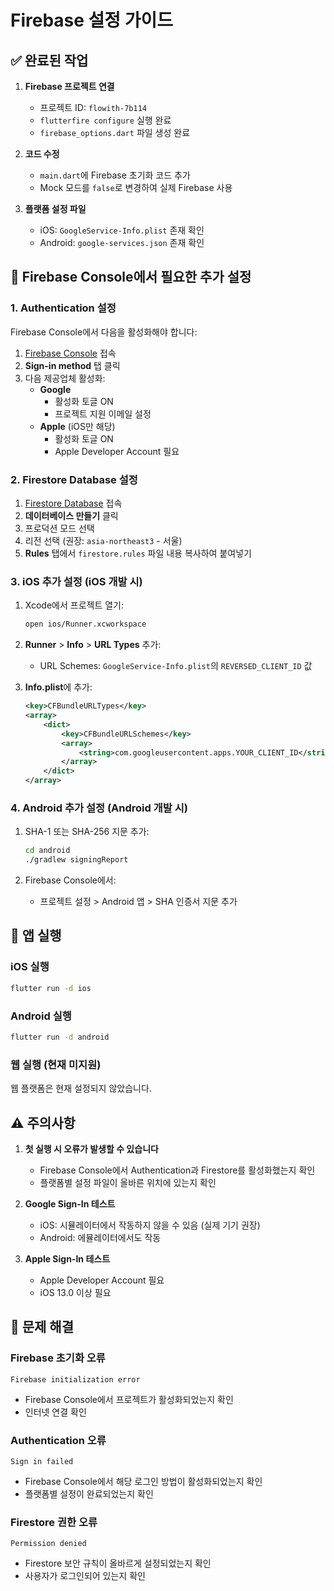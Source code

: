 # Firebase 설정 가이드

## ✅ 완료된 작업

1. **Firebase 프로젝트 연결**
   - 프로젝트 ID: `flowith-7b114`
   - `flutterfire configure` 실행 완료
   - `firebase_options.dart` 파일 생성 완료

2. **코드 수정**
   - `main.dart`에 Firebase 초기화 코드 추가
   - Mock 모드를 `false`로 변경하여 실제 Firebase 사용

3. **플랫폼 설정 파일**
   - iOS: `GoogleService-Info.plist` 존재 확인
   - Android: `google-services.json` 존재 확인

## 🔧 Firebase Console에서 필요한 추가 설정

### 1. Authentication 설정
Firebase Console에서 다음을 활성화해야 합니다:

1. [Firebase Console](https://console.firebase.google.com/project/flowith-7b114/authentication) 접속
2. **Sign-in method** 탭 클릭
3. 다음 제공업체 활성화:
   - **Google** 
     - 활성화 토글 ON
     - 프로젝트 지원 이메일 설정
   - **Apple** (iOS만 해당)
     - 활성화 토글 ON
     - Apple Developer Account 필요

### 2. Firestore Database 설정
1. [Firestore Database](https://console.firebase.google.com/project/flowith-7b114/firestore) 접속
2. **데이터베이스 만들기** 클릭
3. 프로덕션 모드 선택
4. 리전 선택 (권장: `asia-northeast3` - 서울)
5. **Rules** 탭에서 `firestore.rules` 파일 내용 복사하여 붙여넣기

### 3. iOS 추가 설정 (iOS 개발 시)
1. Xcode에서 프로젝트 열기:
   ```bash
   open ios/Runner.xcworkspace
   ```

2. **Runner** > **Info** > **URL Types** 추가:
   - URL Schemes: `GoogleService-Info.plist`의 `REVERSED_CLIENT_ID` 값

3. **Info.plist**에 추가:
   ```xml
   <key>CFBundleURLTypes</key>
   <array>
       <dict>
           <key>CFBundleURLSchemes</key>
           <array>
               <string>com.googleusercontent.apps.YOUR_CLIENT_ID</string>
           </array>
       </dict>
   </array>
   ```

### 4. Android 추가 설정 (Android 개발 시)
1. SHA-1 또는 SHA-256 지문 추가:
   ```bash
   cd android
   ./gradlew signingReport
   ```
   
2. Firebase Console에서:
   - 프로젝트 설정 > Android 앱 > SHA 인증서 지문 추가

## 🚀 앱 실행

### iOS 실행
```bash
flutter run -d ios
```

### Android 실행
```bash
flutter run -d android
```

### 웹 실행 (현재 미지원)
웹 플랫폼은 현재 설정되지 않았습니다.

## ⚠️ 주의사항

1. **첫 실행 시 오류가 발생할 수 있습니다**
   - Firebase Console에서 Authentication과 Firestore를 활성화했는지 확인
   - 플랫폼별 설정 파일이 올바른 위치에 있는지 확인

2. **Google Sign-In 테스트**
   - iOS: 시뮬레이터에서 작동하지 않을 수 있음 (실제 기기 권장)
   - Android: 에뮬레이터에서도 작동

3. **Apple Sign-In 테스트**
   - Apple Developer Account 필요
   - iOS 13.0 이상 필요

## 📝 문제 해결

### Firebase 초기화 오류
```
Firebase initialization error
```
- Firebase Console에서 프로젝트가 활성화되었는지 확인
- 인터넷 연결 확인

### Authentication 오류
```
Sign in failed
```
- Firebase Console에서 해당 로그인 방법이 활성화되었는지 확인
- 플랫폼별 설정이 완료되었는지 확인

### Firestore 권한 오류
```
Permission denied
```
- Firestore 보안 규칙이 올바르게 설정되었는지 확인
- 사용자가 로그인되어 있는지 확인